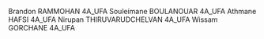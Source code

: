 Brandon RAMMOHAN 4A_UFA
Souleimane BOULANOUAR 4A_UFA
Athmane HAFSI 4A_UFA
Nirupan THIRUVARUDCHELVAN 4A_UFA
Wissam GORCHANE 4A_UFA
